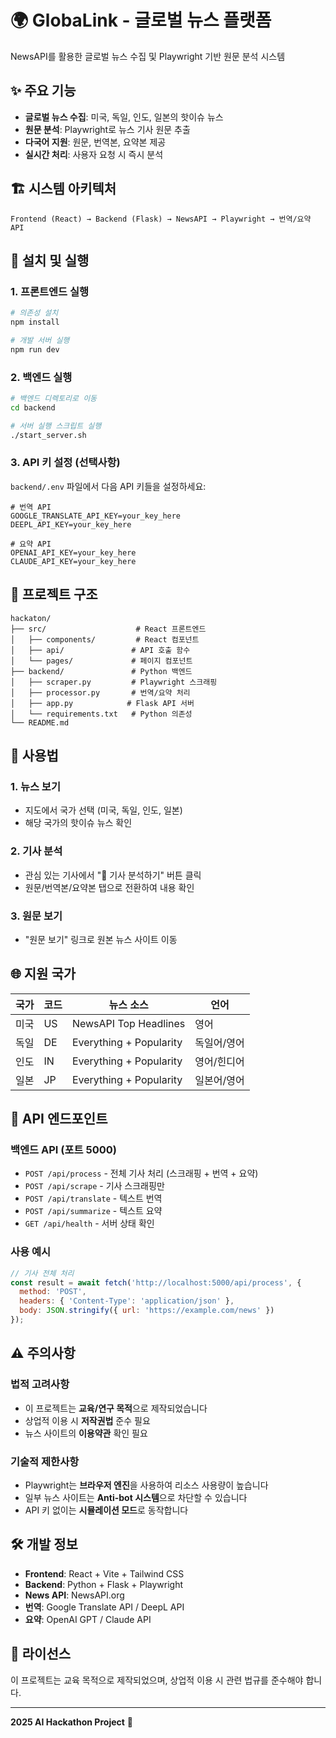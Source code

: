 # 🌍 GlobaLink - 글로벌 뉴스 플랫폼

NewsAPI를 활용한 글로벌 뉴스 수집 및 Playwright 기반 원문 분석 시스템

## ✨ 주요 기능

- **글로벌 뉴스 수집**: 미국, 독일, 인도, 일본의 핫이슈 뉴스
- **원문 분석**: Playwright로 뉴스 기사 원문 추출
- **다국어 지원**: 원문, 번역본, 요약본 제공
- **실시간 처리**: 사용자 요청 시 즉시 분석

## 🏗️ 시스템 아키텍처

```
Frontend (React) → Backend (Flask) → NewsAPI → Playwright → 번역/요약 API
```

## 🚀 설치 및 실행

### 1. 프론트엔드 실행
```bash
# 의존성 설치
npm install

# 개발 서버 실행
npm run dev
```

### 2. 백엔드 실행
```bash
# 백엔드 디렉토리로 이동
cd backend

# 서버 실행 스크립트 실행
./start_server.sh
```

### 3. API 키 설정 (선택사항)
`backend/.env` 파일에서 다음 API 키들을 설정하세요:

```env
# 번역 API
GOOGLE_TRANSLATE_API_KEY=your_key_here
DEEPL_API_KEY=your_key_here

# 요약 API
OPENAI_API_KEY=your_key_here
CLAUDE_API_KEY=your_key_here
```

## 📁 프로젝트 구조

```
hackaton/
├── src/                    # React 프론트엔드
│   ├── components/         # React 컴포넌트
│   ├── api/               # API 호출 함수
│   └── pages/             # 페이지 컴포넌트
├── backend/               # Python 백엔드
│   ├── scraper.py         # Playwright 스크래핑
│   ├── processor.py       # 번역/요약 처리
│   ├── app.py            # Flask API 서버
│   └── requirements.txt   # Python 의존성
└── README.md
```

## 🔧 사용법

### 1. 뉴스 보기
- 지도에서 국가 선택 (미국, 독일, 인도, 일본)
- 해당 국가의 핫이슈 뉴스 확인

### 2. 기사 분석
- 관심 있는 기사에서 "📰 기사 분석하기" 버튼 클릭
- 원문/번역본/요약본 탭으로 전환하여 내용 확인

### 3. 원문 보기
- "원문 보기" 링크로 원본 뉴스 사이트 이동

## 🌐 지원 국가

| 국가 | 코드 | 뉴스 소스 | 언어 |
|------|------|-----------|------|
| 미국 | US | NewsAPI Top Headlines | 영어 |
| 독일 | DE | Everything + Popularity | 독일어/영어 |
| 인도 | IN | Everything + Popularity | 영어/힌디어 |
| 일본 | JP | Everything + Popularity | 일본어/영어 |

## 🔌 API 엔드포인트

### 백엔드 API (포트 5000)

- `POST /api/process` - 전체 기사 처리 (스크래핑 + 번역 + 요약)
- `POST /api/scrape` - 기사 스크래핑만
- `POST /api/translate` - 텍스트 번역
- `POST /api/summarize` - 텍스트 요약
- `GET /api/health` - 서버 상태 확인

### 사용 예시
```javascript
// 기사 전체 처리
const result = await fetch('http://localhost:5000/api/process', {
  method: 'POST',
  headers: { 'Content-Type': 'application/json' },
  body: JSON.stringify({ url: 'https://example.com/news' })
});
```

## ⚠️ 주의사항

### 법적 고려사항
- 이 프로젝트는 **교육/연구 목적**으로 제작되었습니다
- 상업적 이용 시 **저작권법** 준수 필요
- 뉴스 사이트의 **이용약관** 확인 필요

### 기술적 제한사항
- Playwright는 **브라우저 엔진**을 사용하여 리소스 사용량이 높습니다
- 일부 뉴스 사이트는 **Anti-bot 시스템**으로 차단할 수 있습니다
- API 키 없이는 **시뮬레이션 모드**로 동작합니다

## 🛠️ 개발 정보

- **Frontend**: React + Vite + Tailwind CSS
- **Backend**: Python + Flask + Playwright
- **News API**: NewsAPI.org
- **번역**: Google Translate API / DeepL API
- **요약**: OpenAI GPT / Claude API

## 📝 라이선스

이 프로젝트는 교육 목적으로 제작되었으며, 상업적 이용 시 관련 법규를 준수해야 합니다.

---

**2025 AI Hackathon Project** 🚀